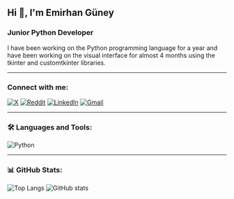## Hi 👋, I'm Emirhan Güney

### Junior Python Developer

I have been working on the Python programming language for a year and have been working on the visual interface for almost 4 months using the tkinter and customtkinter libraries.

---

### Connect with me:
[![X](https://img.shields.io/badge/twitter-1DA1F2?style=for-the-badge&logo=twitter&logoColor=white)](https://x.com/nat_heo)
[![Reddit](https://img.shields.io/badge/Reddit-FF4500?style=for-the-badge&logo=reddit&logoColor=white)](https://www.reddit.com/user/Nat_Heo/)
[![LinkedIn](https://img.shields.io/badge/LinkedIn-0A66C2?style=for-the-badge&logo=linkedin&logoColor=white)](https://www.linkedin.com/in/emirhan-güney-aab253365/)
[![Gmail](https://img.shields.io/badge/Gmail-D14836?style=for-the-badge&logo=gmail&logoColor=white)](mailto:emirhanguney045@gmail.com)

---

### 🛠 Languages and Tools:
![Python](https://img.shields.io/badge/Python-3776AB?style=flat&logo=python&logoColor=white)

---

### 📊 GitHub Stats:
![Top Langs](https://github-readme-stats.vercel.app/api/top-langs/?username=nat-heo&layout=compact&langs_count=8&hide_border=true&theme=dark)
![GitHub stats](https://github-readme-stats.vercel.app/api?username=nat-heo&show_icons=true&hide_border=true&count_private=true&theme=dark)
